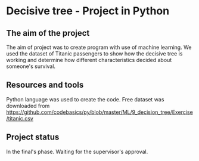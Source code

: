 # Decisive tree - Project in Python
## The aim of the project
The aim of project was to create program with use of machine learning. 
We used the dataset of Titanic passengers to show how the decisive tree is working and determine how different characteristics decided about someone's survival.

## Resources and tools
Python language was used to create the code.
Free dataset was downloaded from https://github.com/codebasics/py/blob/master/ML/9_decision_tree/Exercise/titanic.csv

## Project status
In the final's phase.
Waiting for the supervisor's approval.
